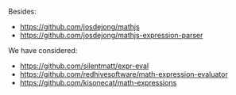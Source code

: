 Besides:
- https://github.com/josdejong/mathjs
- https://github.com/josdejong/mathjs-expression-parser

We have considered:
- https://github.com/silentmatt/expr-eval
- https://github.com/redhivesoftware/math-expression-evaluator
- https://github.com/kisonecat/math-expressions
